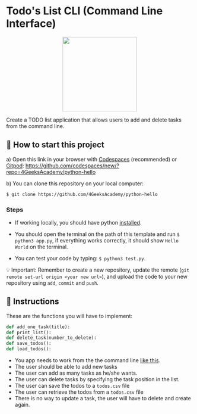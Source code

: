 <!--hide-->
# Todo's List CLI (Command Line Interface)
<!--endhide-->

<p align="center">
  <img height="200" src="https://github.com/breatheco-de/exercise-todo-list-cli-python/blob/master/preview.gif?raw=true" />
</p>

Create a TODO list application that allows users to add and delete tasks from the command line.

<onlyfor saas="false" withBanner="false">
  
## 🌱  How to start this project

a) Open this link in your browser with [Codespaces](https://4geeks.com/lesson/what-is-github-codespaces) (recommended) or [Gitpod](https://4geeks.com/lesson/how-to-use-gitpod): https://github.com/codespaces/new/?repo=4GeeksAcademy/python-hello

b) You can clone this repository on your local computer:

```bash
$ git clone https://github.com/4GeeksAcademy/python-hello
```

### Steps

- If working locally, you should have python [installed](https://4geeks.com/how-to/how-to-install-python).

- You should open the terminal on the path of this template and run `$ python3 app.py`, if everything works correctly, it should show `Hello World` on the terminal.

- You can test your code by typing: `$ python3 test.py`.

💡 Important: Remember to create a new repository, update the remote (`git remote set-url origin <your new url>`), and upload the code to your new repository using `add`, `commit` and `push`.

</onlyfor>

## 📝 Instructions

These are the functions you will have to implement:

```python
def add_one_task(title):
def print_list():
def delete_task(number_to_delete):
def save_todos():
def load_todos():
```

- You app needs to work from the the command line [like this](https://4geeks.com/interactive-coding-tutorial/todo-list-cli-python).
- The user should be able to add new tasks
- The user can add as many tasks as he/she wants.
- The user can delete tasks by specifying the task position in the list.
- The user can save the todos to a `todos.csv` file
- The user can retrieve the todos from a `todos.csv` file
- There is no way to update a task, the user will have to delete and create again.
